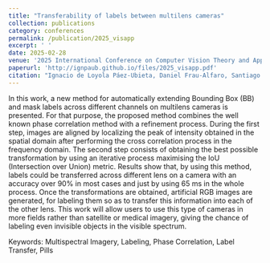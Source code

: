 ```yaml
---
title: "Transferability of labels between multilens cameras"
collection: publications
category: conferences
permalink: /publication/2025_visapp
excerpt: ' '
date: 2025-02-28
venue: '2025 International Conference on Computer Vision Theory and Applications, Porto (Portugal), 26-28 February'
paperurl: 'http://ignpaub.github.io/files/2025_visapp.pdf'
citation: "Ignacio de Loyola Páez-Ubieta, Daniel Frau-Alfaro, Santiago T. Puente (2025). &quot;Transferability of labels between multilens cameras.&quot; <i>2025 20th International Conference on Computer Vision Theory and Applications (VISAPP)</i>. Accepted, but awaiting presentation and publication."
---
```


In this work, a new method for automatically extending Bounding Box (BB) and mask labels across different channels on multilens cameras is presented. For that purpose, the proposed method combines the well known phase correlation method with a refinement process. During the first step, images are aligned by localizing the peak of intensity obtained in the spatial domain after performing the cross correlation process in the frequency domain. The second step consists of obtaining the best possible transformation by using an iterative process maximising the IoU (Intersection over Union) metric. Results show that, by using this method, labels could be transferred across different lens on a camera with an accuracy over 90\% in most cases and just by using 65 ms in the whole process. Once the transformations are obtained, artificial RGB images are generated, for labeling them so as to transfer this information into each of the other lens. This work will allow users to use this type of cameras in more fields rather than satellite or medical imagery, giving the chance of labeling even invisible objects in the visible spectrum. 

Keywords: Multispectral Imagery, Labeling, Phase Correlation, Label Transfer, Pills
